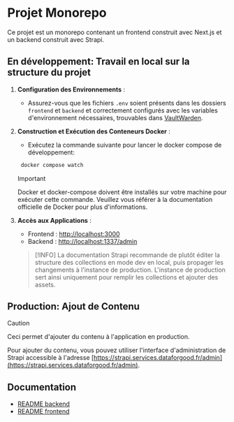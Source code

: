 # Projet Monorepo

Ce projet est un monorepo contenant un frontend construit avec Next.js et un backend construit avec Strapi.

## En développement: Travail en local sur la structure du projet

1. **Configuration des Environnements** :

   - Assurez-vous que les fichiers `.env` soient présents dans les dossiers `frontend` et `backend` et correctement configurés avec les variables d'environnement nécessaires, trouvables dans [VaultWarden](http://vaultwarden.services.dataforgood.fr).

2. **Construction et Exécution des Conteneurs Docker** :

   - Exécutez la commande suivante pour lancer le docker compose de développement:

   ```bash
    docker compose watch
   ```

   > [!IMPORTANT]
   > Docker et docker-compose doivent être installés sur votre machine pour exécuter cette commande. Veuillez vous référer à la documentation officielle de Docker pour plus d'informations.

3. **Accès aux Applications** :

   - Frontend : [http://localhost:3000](http://localhost:3000)
   - Backend : [http://localhost:1337/admin](http://localhost:1337/admin)

   > [!INFO]
   > La documentation Strapi recommande de plutôt éditer la structure des collections en mode dev en local, puis propager les changements à l'instance de production. L'instance de production sert ainsi uniquement pour remplir les collections et ajouter des assets.

## Production: Ajout de Contenu

> [!CAUTION]
> Ceci permet d'ajouter du contenu à l'application en production.

Pour ajouter du contenu, vous pouvez utiliser l'interface d'administration de Strapi accessible à l'adresse [https://strapi.services.dataforgood.fr/admin](https://strapi.services.dataforgood.fr/admin).

## Documentation

- [README backend](backend/README.md)
- [README frontend](frontend/README.md)
